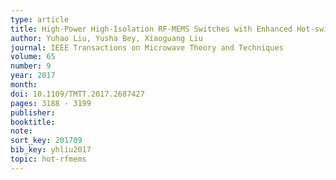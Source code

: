 ```yaml
---
type: article
title: High-Power High-Isolation RF-MEMS Switches with Enhanced Hot-switching Reliability Using A Shunt Protection Technique
author: Yuhao Liu, Yusha Bey, Xiaoguang Liu
journal: IEEE Transactions on Microwave Theory and Techniques
volume: 65
number: 9
year: 2017
month:
doi: 10.1109/TMTT.2017.2687427
pages: 3188 - 3199
publisher:
booktitle:
note:
sort_key: 201709
bib_key: yhliu2017
topic: hot-rfmems
---
```

